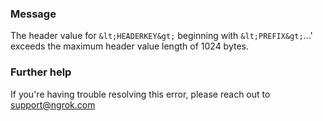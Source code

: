 
### Message
The header value for `&lt;HEADERKEY&gt;` beginning with `&lt;PREFIX&gt;`...' exceeds the maximum header value length of 1024 bytes.

### Further help
If you're having trouble resolving this error, please reach out to [support@ngrok.com](mailto:support@ngrok.com?subject=Help%20with%20ERR_NGROK_7106)

